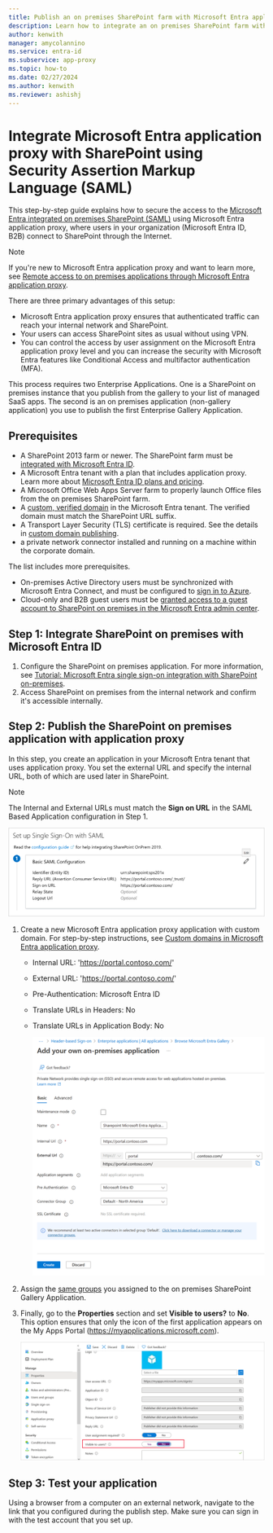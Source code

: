 ```yaml
---
title: Publish an on premises SharePoint farm with Microsoft Entra application proxy
description: Learn how to integrate an on premises SharePoint farm with Microsoft Entra application proxy using Security Assertion Markup Language (SAML).
author: kenwith
manager: amycolannino
ms.service: entra-id
ms.subservice: app-proxy
ms.topic: how-to
ms.date: 02/27/2024
ms.author: kenwith
ms.reviewer: ashishj
---
```


# Integrate Microsoft Entra application proxy with SharePoint using Security Assertion Markup Language (SAML)

This step-by-step guide explains how to secure the access to the [Microsoft Entra integrated on premises SharePoint (SAML)](~/identity/saas-apps/sharepoint-on-premises-tutorial.md) using Microsoft Entra application proxy, where users in your organization (Microsoft Entra ID, B2B) connect to SharePoint through the Internet.

> [!NOTE]
> If you're new to Microsoft Entra application proxy and want to learn more, see [Remote access to on premises applications through Microsoft Entra application proxy](overview-what-is-app-proxy.md).

There are three primary advantages of this setup:

- Microsoft Entra application proxy ensures that authenticated traffic can reach your internal network and SharePoint.
- Your users can access SharePoint sites as usual without using VPN.
- You can control the access by user assignment on the Microsoft Entra application proxy level and you can increase the security with Microsoft Entra features like Conditional Access and multifactor authentication (MFA).

This process requires two Enterprise Applications. One is a SharePoint on premises instance that you publish from the gallery to your list of managed SaaS apps. The second is an on premises application (non-gallery application) you use to publish the first Enterprise Gallery Application.

## Prerequisites

- A SharePoint 2013 farm or newer. The SharePoint farm must be [integrated with Microsoft Entra ID](~/identity/saas-apps/sharepoint-on-premises-tutorial.md).
- A Microsoft Entra tenant with a plan that includes application proxy. Learn more about [Microsoft Entra ID plans and pricing](https://www.microsoft.com/security/business/identity-access-management/azure-ad-pricing).
- A Microsoft Office Web Apps Server farm to properly launch Office files from the on premises SharePoint farm.
- A [custom, verified domain](~/fundamentals/add-custom-domain.md) in the Microsoft Entra tenant. The verified domain must match the SharePoint URL suffix.
- A Transport Layer Security (TLS) certificate is required. See the details in [custom domain publishing](./how-to-configure-custom-domain.md).
- a private network connector installed and running on a machine within the corporate domain.

The list includes more prerequisites.
- On-premises Active Directory users must be synchronized with Microsoft Entra Connect, and must be configured to [sign in to Azure](~/identity/hybrid/connect/plan-connect-user-signin.md). 
- Cloud-only and B2B guest users must be [granted access to a guest account to SharePoint on premises in the Microsoft Entra admin center](~/identity/saas-apps/sharepoint-on-premises-tutorial.md#manage-guest-users-access).

## Step 1: Integrate SharePoint on premises with Microsoft Entra ID

1. Configure the SharePoint on premises application. For more information, see [Tutorial: Microsoft Entra single sign-on integration with SharePoint on-premises](~/identity/saas-apps/sharepoint-on-premises-tutorial.md).
2. Access SharePoint on premises from the internal network and confirm it's accessible internally.


## Step 2: Publish the SharePoint on premises application with application proxy

In this step, you create an application in your Microsoft Entra tenant that uses application proxy. You set the external URL and specify the internal URL, both of which are used later in SharePoint.

> [!NOTE]
> The Internal and External URLs must match the **Sign on URL** in the SAML Based Application configuration in Step 1.

   ![Screenshot that shows the Sign on URL value.](./media/application-proxy-integrate-with-sharepoint-server/sso-url-saml.png)


 1. Create a new Microsoft Entra application proxy application with custom domain. For step-by-step instructions, see [Custom domains in Microsoft Entra application proxy](./how-to-configure-custom-domain.md).

    - Internal URL: 'https://portal.contoso.com/'
    - External URL: 'https://portal.contoso.com/'
    - Pre-Authentication: Microsoft Entra ID
    - Translate URLs in Headers: No
    - Translate URLs in Application Body: No

        ![Screenshot that shows the options you use to create the app.](./media/application-proxy-integrate-with-sharepoint-server/create-application-azure-entra.png)

2. Assign the [same groups](~/identity/saas-apps/sharepoint-on-premises-tutorial.md#grant-permissions-to-a-security-group) you assigned to the on premises SharePoint Gallery Application.

3. Finally, go to the **Properties** section and set **Visible to users?** to **No**. This option ensures that only the icon of the first application appears on the My Apps Portal (https://myapplications.microsoft.com).

   ![Screenshot that shows where to set the Visible to users? option.](./media/application-proxy-integrate-with-sharepoint-server/configure-properties.png)
 
## Step 3: Test your application

Using a browser from a computer on an external network, navigate to the link that you configured during the publish step. Make sure you can sign in with the test account that you set up.
